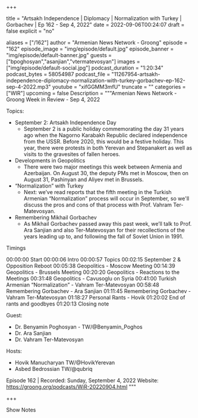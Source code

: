 
+++

title = "Artsakh Independence | Diplomacy | Normalization with Turkey | Gorbachev | Ep 162 - Sep 4, 2022"
date = 2022-09-06T00:24:07
draft = false
explicit = "no"

aliases = ["/162"]
author = "Armenian News Network - Groong"
episode = "162"
episode_image = "img/episode/default.jpg"
episode_banner = "img/episode/default-banner.jpg"
guests = ["bpoghosyan","asanjian","vtermatevosyan"]
images = ["img/episode/default-social.jpg"]
podcast_duration = "1:20:34"
podcast_bytes = 58054987
podcast_file = "11267954-artsakh-independence-diplomacy-normalization-with-turkey-gorbachev-ep-162-sep-4-2022.mp3"
youtube = "xifGGMM3mfU"
truncate = ""
categories = ["WIR"]
upcoming = false
Description = """Armenian News Network - Groong Week in Review - Sep 4, 2022

Topics:
* September 2: Artsakh Independence Day
    * September 2 is a public holiday commemorating the day 31 years ago when the Nagorno Karabakh Republic declared independence from the USSR. Before 2020, this would be a festive holiday. This year, there were protests in both Yerevan and Stepanakert as well as visits to the gravesites of fallen heroes.
* Developments in Geopolitics
    * There were two major meetings this week between Armenia and Azerbaijan. On August 30, the deputy PMs met in Moscow, then on August 31, Pashinyan and Aliyev met in Brussels.
* “Normalization” with Turkey
    * Next: we’ve read reports that the fifth meeting in the Turkish Armenian “Normalization” process will occur in September, so we'll discuss the pros and cons of that process with Prof. Vahram Ter-Matevosyan.
* Remembering Mikhail Gorbachev
    * As Mikhail Gorbachev passed away this past week, we’ll talk to Prof. Ara Sanjian and also Ter-Matevosyan for their recollections of the years leading up to, and following the fall of Soviet Union in 1991.

Timings

00:00:00 Start
00:00:06 Intro
00:00:57 Topics
00:02:15 September 2 & Opposition Reboot
00:05:38 Geopolitics - Moscow Meeting
00:14:39 Geopolitics - Brussels Meeting
00:20:20 Geopolitics - Reactions to the Meetings
00:31:48 Geopolitics - Cavusoglu on Syria
00:41:00 Turkish Armenian “Normalization” - Vahram Ter-Matevosyan
00:58:48 Remembering Gorbachev - Ara Sanjian
01:11:45 Remembering Gorbachev - Vahram Ter-Matevosyan
01:18:27 Personal Rants - Hovik
01:20:02 End of rants and goodbyes
01:20:13 Closing note

Guest:
* Dr. Benyamin Poghosyan - TW/@Benyamin_Poghos
* Dr. Ara Sanjian
* Dr. Vahram Ter-Matevosyan

Hosts:
* Hovik Manucharyan TW/@HovikYerevan
* Asbed Bedrossian TW/@qubriq

Episode 162 | Recorded: Sunday, September 4, 2022
Website: https://groong.org/podcasts/WiR-20220904.html
"""

+++

Show Notes

